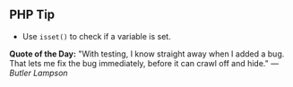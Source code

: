 ## PHP Tip
- Use `isset()` to check if a variable is set.  

**Quote of the Day:** "With testing, I know straight away when I added a bug. That lets me fix the bug immediately, before it can crawl off and hide." — *Butler Lampson*  
